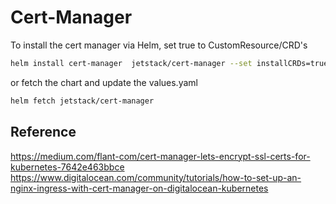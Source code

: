 # Cert-Manager

To install the cert manager via Helm, set true to CustomResource/CRD's

```bash
helm install cert-manager  jetstack/cert-manager --set installCRDs=true
```

or fetch the chart and update the values.yaml

```bash
helm fetch jetstack/cert-manager
```

## Reference

<https://medium.com/flant-com/cert-manager-lets-encrypt-ssl-certs-for-kubernetes-7642e463bbce>
<https://www.digitalocean.com/community/tutorials/how-to-set-up-an-nginx-ingress-with-cert-manager-on-digitalocean-kubernetes>
